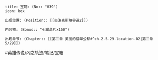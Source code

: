 ---
---
```ad-quote
title: 宝箱: (No:: "039")
icon: box

出现位置: (Position:: [[奥洛克斯峡谷道2]])

内容物: (Bonus:: "七耀晶片x150")

出现章节: (Chapter:: [[第二章 美丽的翡翠公都#^ch-2-5-29-location-02|第二章5/29]])

```

#英雄传说/闪之轨迹/笔记/宝箱